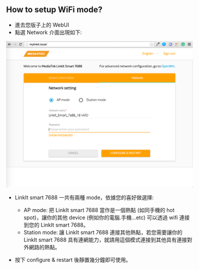 ## How to setup WiFi mode?

* 進去您版子上的 WebUI
* 點選 Network 介面出現如下:

![](network.png)

* LinkIt smart 7688 一共有兩種 mode，依據您的喜好做選擇:
    * AP mode: 把 LinkIt smart 7688 當作是一個熱點 (如同手機的 hot spot)，讓你的其他 device (例如你的電腦.手機...etc) 可以透過 wifi 連接到您的 LinkIt smart 7688。
    * Station mode: 讓 LinkIt smart 7688 連接其他熱點，若您需要讓你的 LinkIt smart 7688 具有連網能力，就請用這個模式連接到其他具有連接對外網路的熱點。
    
* 按下 configure & restart 後靜置幾分鐘即可使用。
 

